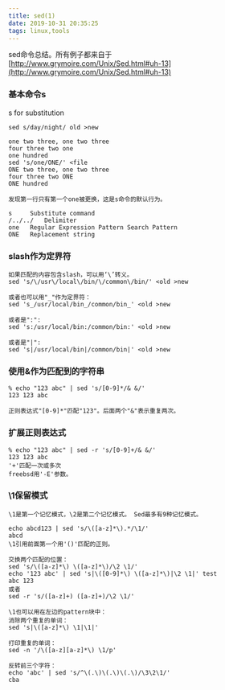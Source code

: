 ```yaml
---
title: sed(1)
date: 2019-10-31 20:35:25
tags: linux,tools
---
```

sed命令总结。所有例子都来自于[http://www.grymoire.com/Unix/Sed.html#uh-13](http://www.grymoire.com/Unix/Sed.html#uh-13)
<!--more-->
### 基本命令s
s for substitution
```shell
sed s/day/night/ old >new

one two three, one two three
four three two one
one hundred
sed 's/one/ONE/' <file
ONE two three, one two three
four three two ONE
ONE hundred

发现第一行只有第一个one被更换，这是s命令的默认行为。

s	  Substitute command
/../../	  Delimiter
one	  Regular Expression Pattern Search Pattern
ONE	  Replacement string
```

### slash作为定界符
```shell
如果匹配的内容包含slash，可以用‘\’转义。
sed 's/\/usr\/local\/bin/\/common\/bin/' <old >new

或者也可以用"_"作为定界符：
sed 's_/usr/local/bin_/common/bin_' <old >new

或者是":":
sed 's:/usr/local/bin:/common/bin:' <old >new

或者是"|":
sed 's|/usr/local/bin|/common/bin|' <old >new
```

### 使用&作为匹配到的字符串
```shell
% echo "123 abc" | sed 's/[0-9]*/& &/'
123 123 abc

正则表达式"[0-9]*"匹配"123"。后面两个"&"表示重复两次。
```

### 扩展正则表达式
```shell
% echo "123 abc" | sed -r 's/[0-9]+/& &/'
123 123 abc
'+'匹配一次或多次
freebsd用'-E'参数。
```

### \1保留模式
```shell
\1是第一个记忆模式，\2是第二个记忆模式。 Sed最多有9种记忆模式。

echo abcd123 | sed 's/\([a-z]*\).*/\1/'
abcd
\1引用前面第一个用'()'匹配的正则。

交换两个匹配的位置：
sed 's/\([a-z]*\) \([a-z]*\)/\2 \1/'
echo '123 abc' | sed 's|\([0-9]*\) \([a-z]*\)|\2 \1|' test
abc 123
或者
sed -r 's/([a-z]+) ([a-z]+)/\2 \1/'

\1也可以用在左边的pattern块中：
消除两个重复的单词：
sed 's|\([a-z]*\) \1|\1|'

打印重复的单词：
sed -n '/\([a-z][a-z]*\) \1/p'

反转前三个字符：
echo 'abc' | sed 's/^\(.\)\(.\)\(.\)/\3\2\1/'
cba
```
